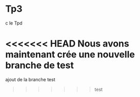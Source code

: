 # Tp3
c le Tpd

<<<<<<< HEAD
Nous avons maintenant crée une nouvelle branche de test
=======
ajout de la branche test
>>>>>>> test

